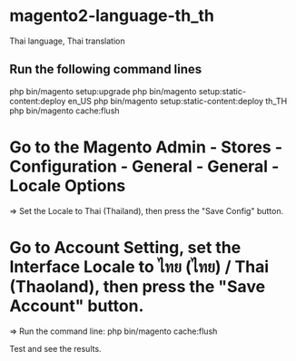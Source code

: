 # magento2-language-th_th
Thai language, Thai translation


## Run the following command lines
php bin/magento setup:upgrade
php bin/magento setup:static-content:deploy en_US
php bin/magento setup:static-content:deploy th_TH
php bin/magento cache:flush

# Go to the Magento Admin - Stores - Configuration - General - General - Locale Options

=> Set the Locale to Thai (Thailand), then press the "Save Config" button.

# Go to Account Setting, set the Interface Locale to ไทย (ไทย) / Thai (Thaoland), then press the "Save Account" button.

=> Run the command line: php bin/magento cache:flush

Test and see the results.
